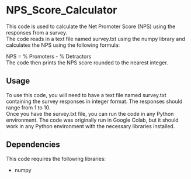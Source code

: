 # NPS_Score_Calculator

This code is used to calculate the Net Promoter Score (NPS) using the responses from a survey.<br>
The code reads in a text file named survey.txt using the numpy library and calculates the NPS using the following formula:<br>


NPS = % Promoters - % Detractors<br>
The code then prints the NPS score rounded to the nearest integer.<br>

## Usage
To use this code, you will need to have a text file named survey.txt containing the survey responses in integer format. The responses should range from 1 to 10.<br>
Once you have the survey.txt file, you can run the code in any Python environment. The code was originally run in Google Colab, but it should work in any Python environment with the necessary libraries installed.<br>

## Dependencies<br>
This code requires the following libraries:<br>
* numpy
